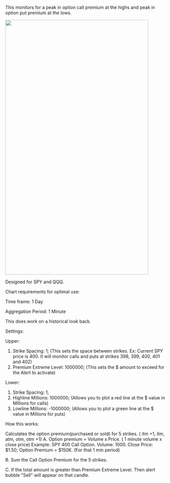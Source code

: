 This monitors for a peak in option call premium at the highs and peak in option put premium at the lows.

<img src="https://user-images.githubusercontent.com/75052782/203618629-3c0bf2ba-da5e-4a4f-8d98-67cf2a929846.png" width="450" height="800">

Designed for SPY and QQQ.

Chart requirements for optimal use:

  Time frame: 1 Day

  Aggregation Period: 1 Minute

This does work on a historical look back.

Settings:

Upper:
  1. Strike Spacing: 1;  (This sets the space between strikes. Ex: Current SPY price is 400. It will monitor calls
     and puts at strikes 398, 399, 400, 401 and 402)
  2. Premium Extreme Level: 1000000;  (This sets the $ amount to exceed for the Alert to activate)

Lower:
  1. Strike Spacing: 1;
  2. Highline Millions: 1000000; (Allows you to plot a red line at the $ value in Millions for calls)
  3. Lowline Millions: -1000000; (Allows you to plot a green line at the $ value in Millions for puts)


How this works:

  Calculates the option premium(purchased or sold) for 5 strikes. ( itm +1, itm, atm, otm, otm +1)
   A. Option premium =  Volume x Price.  ( 1 minute volume  x  close price)
       Example:   SPY 400 Call Option.  Volume: 1000.  Close Price: $1.50;   Option Premium = $150K.  (For that 1 min period)
  
   B. Sum the Call Option Premium for the 5 strikes. 
    
   C. If the total amount is greater than Premium Extreme Level. Then alert bubble "Sell" will appear on that candle.


